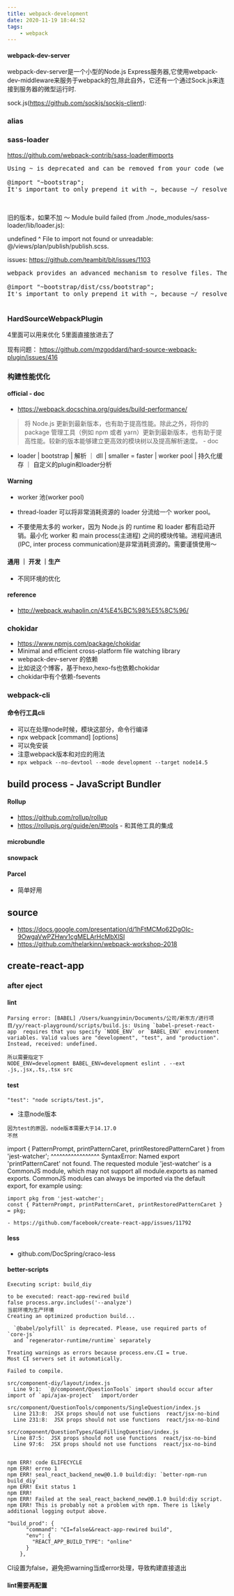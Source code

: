```yaml
---
title: webpack-development
date: 2020-11-19 18:44:52
tags:
    - webpack
---
```

#### webpack-dev-server
webpack-dev-server是一个小型的Node.js Express服务器,它使用webpack-dev-middleware来服务于webpack的包,除此自外，它还有一个通过Sock.js来连接到服务器的微型运行时.

sock.js(https://github.com/sockjs/sockjs-client):



### alias




### sass-loader
https://github.com/webpack-contrib/sass-loader#imports 
<pre>
Using ~ is deprecated and can be removed from your code (we recommend it), but we still support it for historical reasons. Why you can remove it? The loader will first try to resolve @import as relative, if it cannot be resolved, the loader will try to resolve @import inside node_modules. Just prepend them with a ~ which tells webpack to look up the modules.

@import "~bootstrap";
It's important to only prepend it with ~, because ~/ resolves to the home directory. Webpack needs to distinguish between bootstrap and ~bootstrap because CSS and Sass files have no special syntax for importing relative files. Writing @import "style.scss" is the same as @import "./style.scss";


</pre>

旧的版本，如果不加 ～
Module build failed (from ./node_modules/sass-loader/lib/loader.js):

undefined
 ^
      File to import not found or unreadable: @/views/plan/publish/publish.scss.

issues:
https://github.com/teambit/bit/issues/1103

<pre>
webpack provides an advanced mechanism to resolve files. The sass-loader uses Sass's custom importer feature to pass all queries to the webpack resolving engine. Thus you can import your Sass modules from node_modules. Just prepend them with a ~ to tell webpack that this is not a relative import:

@import "~bootstrap/dist/css/bootstrap";
It's important to only prepend it with ~, because ~/ resolves to the home directory. webpack needs to distinguish between bootstrap and ~bootstrap because CSS and Sass files have no special syntax for importing relative files. Writing @import "file" is the same as @import "./file";

</pre>

### HardSourceWebpackPlugin
4里面可以用来优化
5里面直接放进去了

现有问题：
https://github.com/mzgoddard/hard-source-webpack-plugin/issues/416


### 构建性能优化
#### official - doc
- https://webpack.docschina.org/guides/build-performance/

> 将 Node.js 更新到最新版本，也有助于提高性能。除此之外，将你的 package 管理工具（例如 npm 或者 yarn）更新到最新版本，也有助于提高性能。较新的版本能够建立更高效的模块树以及提高解析速度。 - doc
- loader | bootstrap | 解析 ｜ dll | smaller = faster | worker pool | 持久化缓存 ｜ 自定义的plugin和loader分析

#### Warning
- worker 池(worker pool) 
- thread-loader 可以将非常消耗资源的 loader 分流给一个 worker pool。

- 不要使用太多的 worker，因为 Node.js 的 runtime 和 loader 都有启动开销。最小化 worker 和 main process(主进程) 之间的模块传输。进程间通讯(IPC, inter process communication)是非常消耗资源的。需要谨慎使用～

#### 通用 ｜ 开发 ｜生产
- 不同环境的优化

#### reference
- http://webpack.wuhaolin.cn/4%E4%BC%98%E5%8C%96/
### chokidar
- https://www.npmjs.com/package/chokidar
- Minimal and efficient cross-platform file watching library
- webpack-dev-server 的依赖
- 比如说这个博客，基于hexo,hexo-fs也依赖chokidar
- chokidar中有个依赖-fsevents

### webpack-cli
#### 命令行工具cli
- 可以在处理node时候，模块这部分，命令行编译
- npx webpack [command] [options]
- 可以免安装
- 注意webpack版本和对应的用法
- ```npx webpack --no-devtool --mode development --target node14.5```


## build process - JavaScript Bundler
#### Rollup
- https://github.com/rollup/rollup
- https://rollupjs.org/guide/en/#tools - 和其他工具的集成
#### microbundle
#### snowpack
#### Parcel
- 简单好用


## source
- https://docs.google.com/presentation/d/1hFtMCMo62DgOIc-9OwgaVwPZHwv1cgMELArHcMbXlSI
- https://github.com/thelarkinn/webpack-workshop-2018

## create-react-app
### after eject
#### lint
```
Parsing error: [BABEL] /Users/kuangyimin/Documents/公司/新东方/进行项目/yy/react-playground/scripts/build.js: Using `babel-preset-react-app` requires that you specify `NODE_ENV` or `BABEL_ENV` environment variables. Valid values are "development", "test", and "production". Instead, received: undefined.

所以需要指定下
NODE_ENV=development BABEL_ENV=development eslint . --ext .js,.jsx,.ts,.tsx src
```


#### test
    "test": "node scripts/test.js",
- 注意node版本
```
因为test的原因，node版本需要大于14.17.0
不然
```
 import { PatternPrompt, printPatternCaret, printRestoredPatternCaret } from 'jest-watcher';
                            ^^^^^^^^^^^^^^^^^
    SyntaxError: Named export 'printPatternCaret' not found. The requested module 'jest-watcher' is a CommonJS module, which may not support all module.exports as named exports.
    CommonJS modules can always be imported via the default export, for example using:

    import pkg from 'jest-watcher';
    const { PatternPrompt, printPatternCaret, printRestoredPatternCaret } = pkg;
```
- https://github.com/facebook/create-react-app/issues/11792

```
#### less
- github.com/DocSpring/craco-less


#### better-scripts
```
Executing script: build_diy

to be executed: react-app-rewired build 
false process.argv.includes('--analyze')
当前环境为生产环境
Creating an optimized production build...

  `@babel/polyfill` is deprecated. Please, use required parts of `core-js`
  and `regenerator-runtime/runtime` separately

Treating warnings as errors because process.env.CI = true.
Most CI servers set it automatically.

Failed to compile.

src/component-diy/layout/index.js
  Line 9:1:  `@/component/QuestionTools` import should occur after import of `api/ajax-project`  import/order

src/component/QuestionTools/components/SingleQuestion/index.js
  Line 213:8:  JSX props should not use functions  react/jsx-no-bind
  Line 231:8:  JSX props should not use functions  react/jsx-no-bind

src/component/QuestionTypes/GapFillingQuestion/index.js
  Line 87:5:  JSX props should not use functions  react/jsx-no-bind
  Line 97:6:  JSX props should not use functions  react/jsx-no-bind


npm ERR! code ELIFECYCLE
npm ERR! errno 1
npm ERR! seal_react_backend_new@0.1.0 build:diy: `better-npm-run build_diy`
npm ERR! Exit status 1
npm ERR! 
npm ERR! Failed at the seal_react_backend_new@0.1.0 build:diy script.
npm ERR! This is probably not a problem with npm. There is likely additional logging output above.
```
```
"build_prod": {
      "command": "CI=false&&react-app-rewired build",
      "env": {
        "REACT_APP_BUILD_TYPE": "online"
      }
    },
```
CI设置为false，避免把warning当成error处理，导致构建直接退出

#### lint需要再配置